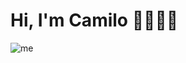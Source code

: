 # Hi, I'm Camilo 👋👨🏻‍💻

![me](https://media.licdn.com/dms/image/D4E16AQGBUdEXEP6xOA/profile-displaybackgroundimage-shrink_350_1400/0/1723224601552?e=1728518400&v=beta&t=qHEhBpPD9icebslYcy6NbvtDkmAfJ1Ku-Ke9Nsm84ZQ)

<!--
**camilomoreno07/camilomoreno07** is a ✨ _special_ ✨ repository because its `README.md` (this file) appears on your GitHub profile.

Here are some ideas to get you started:

- 🔭 I’m currently working on ...
- 🌱 I’m currently learning ...
- 👯 I’m looking to collaborate on ...
- 🤔 I’m looking for help with ...
- 💬 Ask me about ...
- 📫 How to reach me: ...
- 😄 Pronouns: ...
- ⚡ Fun fact: ...
-->
